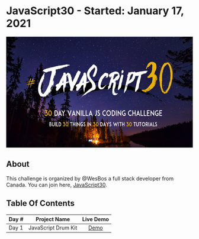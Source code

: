 # JavaScript30 - Started: January 17, 2021
<img src="https://github.com/dyarawilliams/JavaScript30/blob/master/images/javascript30-banner.png?raw=true" height="300" >

## About

This challenge is organized by @WesBos a full stack developer from Canada. You can join here, <a href="https://javascript30.com/" target="_blank">JavaScript30</a>.

## Table Of Contents

| Day # | Project Name        |                        Live Demo                            |
| ----- | ------------------- | :---------------------------------------------------------: |
| Day 1 | JavaScript Drum Kit |    [Demo](https://codepen.io/dyarawilliams/full/poEGbgd)    |


